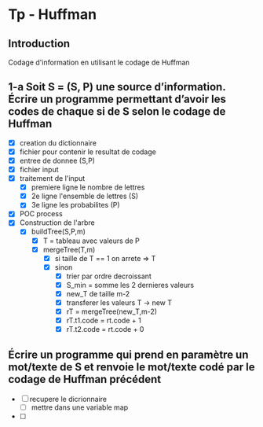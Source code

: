 # Tp - Huffman

## Introduction

Codage d'information en utilisant le codage de Huffman

## 1-a Soit S = (S, P) une source d’information. Écrire un programme permettant d’avoir les codes de chaque si de S selon le codage de Huffman

- [x] creation du dictionnaire
- [x] fichier pour contenir le resultat de codage
- [x] entree de donnee (S,P)
- [x] fichier input
- [x] traitement de l'input
  - [x] premiere ligne le nombre de lettres
  - [x] 2e ligne l'ensemble de lettres (S)
  - [x] 3e ligne les probabilites (P)
- [x] POC process
- [x] Construction de l'arbre
  - [x] buildTree(S,P,m)
    - [x] T = tableau avec valeurs de P
    - [x] mergeTree(T,m)
      - [x] si taille de T == 1 on arrete => T
      - [x] sinon
        - [x] trier par ordre decroissant
        - [x] S_min = somme les 2 dernieres valeurs
        - [x] new_T de taille m-2
        - [x] transferer les valeurs T -> new T
        - [x] rT = mergeTree(new_T,m-2)
        - [x] rT.t1.code = rt.code + 1
        - [x] rT.t2.code = rt.code + 0

## Écrire un programme qui prend en paramètre un mot/texte de S et renvoie le mot/texte codé par le codage de Huffman précédent

- [ ] recupere le dicrionnaire
  - [ ] mettre dans une variable map
- [ ] 